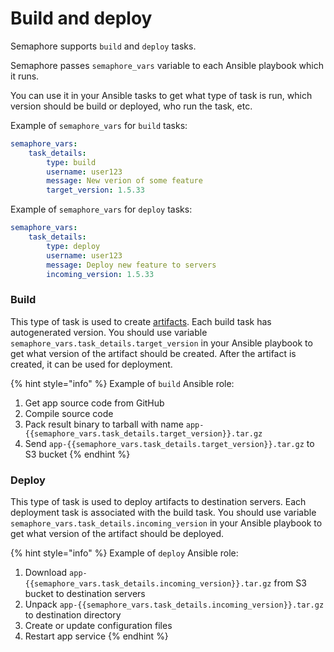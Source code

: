 # Build and deploy

Semaphore supports `build` and `deploy` tasks. 

Semaphore passes `semaphore_vars` variable to each Ansible playbook which it runs.

You can use it in your Ansible tasks to get what type of task is run, which version should be build or deployed, who run the task, etc.

Example of `semaphore_vars` for `build` tasks:

```yaml
semaphore_vars:
    task_details:
        type: build
        username: user123
        message: New verion of some feature
        target_version: 1.5.33
```

Example of `semaphore_vars` for `deploy` tasks:

```yaml
semaphore_vars:
    task_details:
        type: deploy
        username: user123
        message: Deploy new feature to servers
        incoming_version: 1.5.33
```

### Build

This type of task is used to create [artifacts](https://en.wikipedia.org/wiki/Artifact\_\(software\_development\)). Each build task has autogenerated version. You should use variable `semaphore_vars.task_details.target_version` in your Ansible playbook to get what version of the artifact should be created. After the artifact is created, it can be used for deployment.

{% hint style="info" %}
Example of `build` Ansible role:

1. Get app source code from GitHub
2. Compile source code
3. Pack result binary to tarball with name `app-{{semaphore_vars.task_details.target_version}}.tar.gz`
4. Send `app-{{semaphore_vars.task_details.target_version}}.tar.gz` to S3 bucket
{% endhint %}

### Deploy

This type of task is used to deploy artifacts to destination servers. Each deployment task is associated with the build task. You should use variable `semaphore_vars.task_details.incoming_version` in your Ansible playbook to get what version of the artifact should be deployed.

{% hint style="info" %}
Example of `deploy` Ansible role:

1. Download `app-{{semaphore_vars.task_details.incoming_version}}.tar.gz` from S3 bucket to destination servers
2. Unpack `app-{{semaphore_vars.task_details.incoming_version}}.tar.gz` to destination directory
3. Create or update configuration files
4. Restart app service
{% endhint %}

